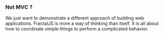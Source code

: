 ### Not MVC ? ###

We just want to demonstrate a different approach of building web applications.
FractalJS is more a way of thinking than itself.
It is all about how to coordinate simple things to perform a complicated behavior.

